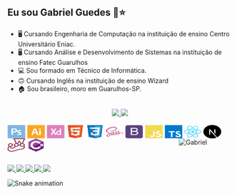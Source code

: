 ## Eu sou Gabriel Guedes 👋⭐


- 🖥️ Cursando Engenharia de Computação na instituição de ensino Centro Universitário Eniac.
- 🖥️ Cursando Análise e Desenvolvimento de Sistemas na instituição de ensino Fatec Guarulhos
- 💻 Sou formado em Técnico de Informática.
- 🙃 Cursando Inglês na instituição de ensino Wizard
- 🏠 Sou brasileiro, moro em Guarulhos-SP.
<br>

<div align="center">
  <a href="https://github.com/GabrielGuedess">
  <img height="180em" src="https://github-readme-stats.vercel.app/api?username=GabrielGuedess&show_icons=true&theme=dark&include_all_commits=true&count_private=true" />
  <img height="180em" src="https://github-readme-stats.vercel.app/api/top-langs/?username=GabrielGuedess&layout=compact&langs_count=7&theme=dark" />
  </a>
</div>
  
<div style="display: inline_block"><br>
  <img align="center" alt="Gabriel-Ph" height="30" width="40" src="https://raw.githubusercontent.com/devicons/devicon/master/icons/photoshop/photoshop-plain.svg">
  <img align="center" alt="Gabriel-Ai" height="30" width="40" src="https://raw.githubusercontent.com/devicons/devicon/master/icons/illustrator/illustrator-plain.svg">
  <img align="center" alt="Gabriel-Ai" height="30" width="40" src="https://raw.githubusercontent.com/devicons/devicon/master/icons/xd/xd-plain.svg">
  <img align="center" alt="Gabriel-HTML" height="30" width="40" src="https://raw.githubusercontent.com/devicons/devicon/master/icons/html5/html5-original.svg">
  <img align="center" alt="Gabriel-CSS" height="30" width="40" src="https://raw.githubusercontent.com/devicons/devicon/master/icons/css3/css3-original.svg">
  <img align="center" alt="Gabriel-Sass" height="30" width="40" src="https://raw.githubusercontent.com/devicons/devicon/master/icons/sass/sass-original.svg">
  <img align="center" alt="Gabriel-Bootstrap" height="30" width="40" src="https://raw.githubusercontent.com/devicons/devicon/master/icons/bootstrap/bootstrap-plain.svg">
  <img align="center" alt="Gabriel-Js" height="30" width="40" src="https://raw.githubusercontent.com/devicons/devicon/master/icons/javascript/javascript-plain.svg">
  <img align="center" alt="Gabriel-Ts" height="30" width="40" src="https://raw.githubusercontent.com/devicons/devicon/master/icons/typescript/typescript-plain.svg">
  <img align="center" alt="Gabriel-React" height="30" width="40" src="https://raw.githubusercontent.com/devicons/devicon/master/icons/react/react-original.svg">
  <img align="center" alt="Gabriel-Nextjs" height="30" width="40" src="https://raw.githubusercontent.com/devicons/devicon/master/icons/nextjs/nextjs-original.svg">
  <img align="center" alt="Gabriel-Jest" height="30" width="40" src="https://raw.githubusercontent.com/devicons/devicon/master/icons/jest/jest-plain.svg">
  <img align="center" alt="Gabriel-Csharp" height="30" width="40" src="https://raw.githubusercontent.com/devicons/devicon/master/icons/csharp/csharp-original.svg">
  <img align="right"  alt="Gabriel" height="120" width="120" src="">
</div>
  
##

<div> 
 <a href = "mailto:gabrielrguedess@gmail.com" target="_blank">
  <img src="https://img.shields.io/badge/-Gmail-%23333?style=for-the-badge&logo=gmail&logoColor=white">
 </a>
 <a href="https://www.facebook.com/gabriel.guedes.7921" target="_blank">
  <img src="https://img.shields.io/badge/Facebook-1877F2?style=for-the-badge&logo=facebook&logoColor=white>
 </a>
 <a href="https://www.instagram.com/gabriel_rguedes" target="_blank">
  <img src="https://img.shields.io/badge/-Instagram-%23E4405F?style=for-the-badge&logo=instagram&logoColor=white">
 </a>
 <a href="https://twitter.com/Gabriel33571363" target="_blank">
  <img src="https://img.shields.io/badge/Twitter-1DA1F2?style=for-the-badge&logo=twitter&logoColor=white">
 </a>
 <a href="https://www.linkedin.com/in/gabriel-guedes-847424204" target="_blank">
  <img src="https://img.shields.io/badge/-LinkedIn-%230077B5?style=for-the-badge&logo=linkedin&logoColor=white">
 </a> 
 
  ![Snake animation](https://github.com/GabrielGuedess/GabrielGuedess/blob/output/github-contribution-grid-snake.svg)
 
</div>
  
